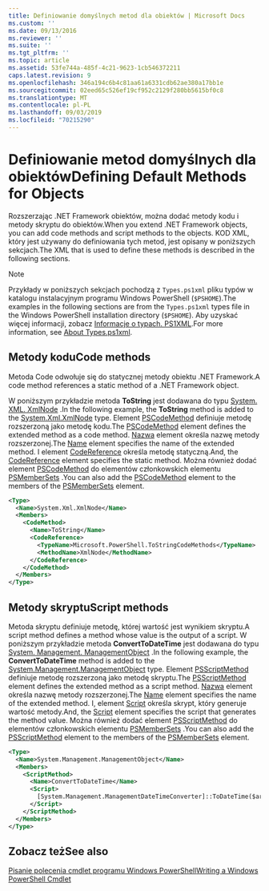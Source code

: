 ```yaml
---
title: Definiowanie domyślnych metod dla obiektów | Microsoft Docs
ms.custom: ''
ms.date: 09/13/2016
ms.reviewer: ''
ms.suite: ''
ms.tgt_pltfrm: ''
ms.topic: article
ms.assetid: 53fe744a-485f-4c21-9623-1cb546372211
caps.latest.revision: 9
ms.openlocfilehash: 346a194c6b4c81aa61a6331cdb62ae380a17bb1e
ms.sourcegitcommit: 02eed65c526ef19cf952c2129f280bb5615bf0c8
ms.translationtype: MT
ms.contentlocale: pl-PL
ms.lasthandoff: 09/03/2019
ms.locfileid: "70215290"
---
```

# <a name="defining-default-methods-for-objects"></a><span data-ttu-id="1caa3-102">Definiowanie metod domyślnych dla obiektów</span><span class="sxs-lookup"><span data-stu-id="1caa3-102">Defining Default Methods for Objects</span></span>

<span data-ttu-id="1caa3-103">Rozszerzając .NET Framework obiektów, można dodać metody kodu i metody skryptu do obiektów.</span><span class="sxs-lookup"><span data-stu-id="1caa3-103">When you extend .NET Framework objects, you can add code methods and script methods to the objects.</span></span>
<span data-ttu-id="1caa3-104">KOD XML, który jest używany do definiowania tych metod, jest opisany w poniższych sekcjach.</span><span class="sxs-lookup"><span data-stu-id="1caa3-104">The XML that is used to define these methods is described in the following sections.</span></span>

> [!NOTE]
> <span data-ttu-id="1caa3-105">Przykłady w poniższych sekcjach pochodzą z `Types.ps1xml` pliku typów w katalogu instalacyjnym programu Windows PowerShell (`$PSHOME`).</span><span class="sxs-lookup"><span data-stu-id="1caa3-105">The examples in the following sections are from the `Types.ps1xml` types file in the Windows PowerShell installation directory (`$PSHOME`).</span></span> <span data-ttu-id="1caa3-106">Aby uzyskać więcej informacji, zobacz [Informacje o typach. PS1XML](/powershell/module/microsoft.powershell.core/about/about_types.ps1xml).</span><span class="sxs-lookup"><span data-stu-id="1caa3-106">For more information, see [About Types.ps1xml](/powershell/module/microsoft.powershell.core/about/about_types.ps1xml).</span></span>

## <a name="code-methods"></a><span data-ttu-id="1caa3-107">Metody kodu</span><span class="sxs-lookup"><span data-stu-id="1caa3-107">Code methods</span></span>

<span data-ttu-id="1caa3-108">Metoda Code odwołuje się do statycznej metody obiektu .NET Framework.</span><span class="sxs-lookup"><span data-stu-id="1caa3-108">A code method references a static method of a .NET Framework object.</span></span>

<span data-ttu-id="1caa3-109">W poniższym przykładzie metoda **ToString** jest dodawana do typu [System. XML. XmlNode](/dotnet/api/System.Xml.XmlNode) .</span><span class="sxs-lookup"><span data-stu-id="1caa3-109">In the following example, the **ToString** method is added to the [System.Xml.XmlNode](/dotnet/api/System.Xml.XmlNode) type.</span></span> <span data-ttu-id="1caa3-110">Element [PSCodeMethod](/dotnet/api/system.management.automation.pscodemethod) definiuje metodę rozszerzoną jako metodę kodu.</span><span class="sxs-lookup"><span data-stu-id="1caa3-110">The [PSCodeMethod](/dotnet/api/system.management.automation.pscodemethod) element defines the extended method as a code method.</span></span> <span data-ttu-id="1caa3-111">[Nazwa](/dotnet/api/system.management.automation.psmemberinfo.name?view=pscore-6.2.0#System_Management_Automation_PSMemberInfo_Name) element określa nazwę metody rozszerzonej.</span><span class="sxs-lookup"><span data-stu-id="1caa3-111">The [Name](/dotnet/api/system.management.automation.psmemberinfo.name?view=pscore-6.2.0#System_Management_Automation_PSMemberInfo_Name) element specifies the name of the extended method.</span></span> <span data-ttu-id="1caa3-112">I element [CodeReference](/dotnet/api/system.management.automation.pscodemethod.codereference?view=pscore-6.2.0#System_Management_Automation_PSCodeMethod_CodeReference) określa metodę statyczną.</span><span class="sxs-lookup"><span data-stu-id="1caa3-112">And, the [CodeReference](/dotnet/api/system.management.automation.pscodemethod.codereference?view=pscore-6.2.0#System_Management_Automation_PSCodeMethod_CodeReference) element specifies the static method.</span></span> <span data-ttu-id="1caa3-113">Można również dodać element [PSCodeMethod](/dotnet/api/system.management.automation.pscodemethod) do elementów członkowskich elementu [PSMemberSets](/dotnet/api/system.management.automation.psmemberset?view=pscore-6.2.0) .</span><span class="sxs-lookup"><span data-stu-id="1caa3-113">You can also add the [PSCodeMethod](/dotnet/api/system.management.automation.pscodemethod) element to the members of the [PSMemberSets](/dotnet/api/system.management.automation.psmemberset?view=pscore-6.2.0) element.</span></span>

```xml
<Type>
  <Name>System.Xml.XmlNode</Name>
  <Members>
    <CodeMethod>
      <Name>ToString</Name>
      <CodeReference>
        <TypeName>Microsoft.PowerShell.ToStringCodeMethods</TypeName>
        <MethodName>XmlNode</MethodName>
      </CodeReference>
    </CodeMethod>
  </Members>
</Type>
```

## <a name="script-methods"></a><span data-ttu-id="1caa3-114">Metody skryptu</span><span class="sxs-lookup"><span data-stu-id="1caa3-114">Script methods</span></span>

<span data-ttu-id="1caa3-115">Metoda skryptu definiuje metodę, której wartość jest wynikiem skryptu.</span><span class="sxs-lookup"><span data-stu-id="1caa3-115">A script method defines a method whose value is the output of a script.</span></span> <span data-ttu-id="1caa3-116">W poniższym przykładzie metoda **ConvertToDateTime** jest dodawana do typu [System. Management. ManagementObject](/dotnet/api/System.Management.ManagementObject) .</span><span class="sxs-lookup"><span data-stu-id="1caa3-116">In the following example, the **ConvertToDateTime** method is added to the [System.Management.ManagementObject](/dotnet/api/System.Management.ManagementObject) type.</span></span> <span data-ttu-id="1caa3-117">Element [PSScriptMethod](/dotnet/api/system.management.automation.psscriptmethod?view=pscore-6.2.0) definiuje metodę rozszerzoną jako metodę skryptu.</span><span class="sxs-lookup"><span data-stu-id="1caa3-117">The [PSScriptMethod](/dotnet/api/system.management.automation.psscriptmethod?view=pscore-6.2.0) element defines the extended method as a script method.</span></span> <span data-ttu-id="1caa3-118">[Nazwa](/dotnet/api/system.management.automation.psmemberinfo.name?view=pscore-6.2.0#System_Management_Automation_PSMemberInfo_Name) element określa nazwę metody rozszerzonej.</span><span class="sxs-lookup"><span data-stu-id="1caa3-118">The [Name](/dotnet/api/system.management.automation.psmemberinfo.name?view=pscore-6.2.0#System_Management_Automation_PSMemberInfo_Name) element specifies the name of the extended method.</span></span> <span data-ttu-id="1caa3-119">I, element [Script](/dotnet/api/system.management.automation.psscriptmethod.script?view=pscore-6.2.0#System_Management_Automation_PSScriptMethod_Script) określa skrypt, który generuje wartość metody.</span><span class="sxs-lookup"><span data-stu-id="1caa3-119">And, the [Script](/dotnet/api/system.management.automation.psscriptmethod.script?view=pscore-6.2.0#System_Management_Automation_PSScriptMethod_Script) element specifies the script that generates the method value.</span></span> <span data-ttu-id="1caa3-120">Można również dodać element [PSScriptMethod](/dotnet/api/system.management.automation.psscriptmethod?view=pscore-6.2.0) do elementów członkowskich elementu [PSMemberSets](/dotnet/api/system.management.automation.psmemberset?view=pscore-6.2.0) .</span><span class="sxs-lookup"><span data-stu-id="1caa3-120">You can also add the [PSScriptMethod](/dotnet/api/system.management.automation.psscriptmethod?view=pscore-6.2.0) element to the members of the [PSMemberSets](/dotnet/api/system.management.automation.psmemberset?view=pscore-6.2.0) element.</span></span>

```xml
<Type>
  <Name>System.Management.ManagementObject</Name>
  <Members>
    <ScriptMethod>
      <Name>ConvertToDateTime</Name>
      <Script>
        [System.Management.ManagementDateTimeConverter]::ToDateTime($args[0])
      </Script>
    </ScriptMethod>
  </Members>
</Type>
```

## <a name="see-also"></a><span data-ttu-id="1caa3-121">Zobacz też</span><span class="sxs-lookup"><span data-stu-id="1caa3-121">See also</span></span>

[<span data-ttu-id="1caa3-122">Pisanie polecenia cmdlet programu Windows PowerShell</span><span class="sxs-lookup"><span data-stu-id="1caa3-122">Writing a Windows PowerShell Cmdlet</span></span>](./writing-a-windows-powershell-cmdlet.md)
